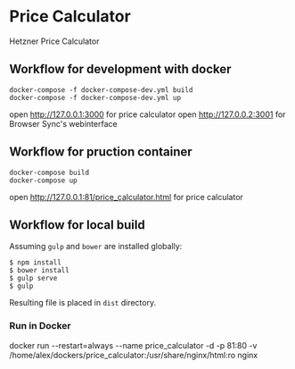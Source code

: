 # Price Calculator

Hetzner Price Calculator

## Workflow for development with docker

```
docker-compose -f docker-compose-dev.yml build
docker-compose -f docker-compose-dev.yml up
```

open http://127.0.0.1:3000 for price calculator
open http://127.0.0.2:3001 for Browser Sync's webinterface

## Workflow for pruction container

```
docker-compose build
docker-compose up
```

open http://127.0.0.1:81/price_calculator.html for price calculator

## Workflow for local build

Assuming `gulp` and `bower` are installed globally:

    $ npm install
    $ bower install
    $ gulp serve
    $ gulp

Resulting file is placed in `dist` directory.

### Run in Docker

docker run --restart=always --name price_calculator -d -p 81:80 -v /home/alex/dockers/price_calculator:/usr/share/nginx/html:ro nginx

